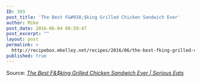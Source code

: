 ```yaml
---
ID: 393
post_title: 'The Best F&#038;$king Grilled Chicken Sandwich Ever'
author: Mike
post_date: 2016-06-04 08:59:47
post_excerpt: ""
layout: post
permalink: >
  http://recipebox.mkelley.net/recipes/2016/06/the-best-fking-grilled-chicken-sandwich-ever/
published: true
---
```

Source: <em><a href="http://www.seriouseats.com/2014/04/the-best-fking-grilled-chicken-sandwich-ever-recipe.html">The Best F&amp;$king Grilled Chicken Sandwich Ever | Serious Eats</a></em>
